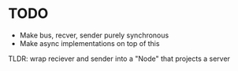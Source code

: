 # TODO
- Make bus, recver, sender purely synchronous
- Make async implementations on top of this


TLDR: wrap reciever and sender into a "Node" that projects a server